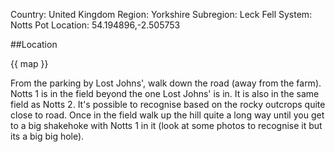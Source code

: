 Country: United Kingdom
Region: Yorkshire
Subregion: Leck Fell
System: Notts Pot
Location: 54.194896,-2.505753

##Location

{{ map }}

From the parking by Lost Johns', walk down the road (away from the farm). Notts 1 is in the field beyond the one Lost Johns' is in. It is also in the same field as Notts 2. It's possible to recognise based on the rocky outcrops quite close to road. Once in the field walk up the hill quite a long way until you get to a big shakehoke with Notts 1 in it (look at some photos to recognise it but its a big big hole).
